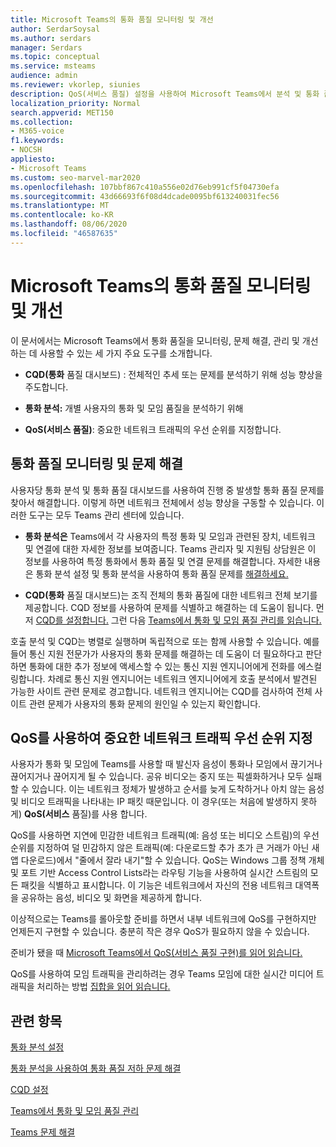 ```yaml
---
title: Microsoft Teams의 통화 품질 모니터링 및 개선
author: SerdarSoysal
ms.author: serdars
manager: Serdars
ms.topic: conceptual
ms.service: msteams
audience: admin
ms.reviewer: vkorlep, siunies
description: QoS(서비스 품질) 설정을 사용하여 Microsoft Teams에서 분석 및 통화 품질 대시보드를 호출합니다.
localization_priority: Normal
search.appverid: MET150
ms.collection:
- M365-voice
f1.keywords:
- NOCSH
appliesto:
- Microsoft Teams
ms.custom: seo-marvel-mar2020
ms.openlocfilehash: 107bbf867c410a556e02d76eb991cf5f04730efa
ms.sourcegitcommit: 43d66693f6f08d4dcade0095bf613240031fec56
ms.translationtype: MT
ms.contentlocale: ko-KR
ms.lasthandoff: 08/06/2020
ms.locfileid: "46587635"
---
```

# <a name="monitor-and-improve-call-quality-for-microsoft-teams"></a>Microsoft Teams의 통화 품질 모니터링 및 개선

이 문서에서는 Microsoft Teams에서 통화 품질을 모니터링, 문제 해결, 관리 및 개선하는 데 사용할 수 있는 세 가지 주요 도구를 소개합니다. 

- **CQD(통화** 품질 대시보드) : 전체적인 추세 또는 문제를 분석하기 위해 성능 향상을 주도합니다.

- **통화 분석:** 개별 사용자의 통화 및 모임 품질을 분석하기 위해

- **QoS(서비스 품질)**: 중요한 네트워크 트래픽의 우선 순위를 지정합니다.



## <a name="monitor-and-troubleshoot-call-quality"></a>통화 품질 모니터링 및 문제 해결
사용자당 통화 분석  및 통화  품질 대시보드를 사용하여 진행 중 발생할 통화 품질 문제를 찾아서 해결합니다. 이렇게 하면 네트워크 전체에서 성능 향상을 구동할 수 있습니다. 이러한 도구는 모두 Teams 관리 센터에 있습니다.

 - **통화 분석은** Teams에서 각 사용자의 특정 통화 및  모임과 관련된 장치, 네트워크 및 연결에 대한 자세한 정보를 보여줍니다. Teams 관리자 및 지원팀 상담원은 이 정보를 사용하여 특정 통화에서 통화 품질 및 연결 문제를 해결합니다. 자세한 내용은 통화 [](set-up-call-analytics.md) 분석 설정 및 통화 분석을 사용하여 통화 품질 문제를 [해결하세요.](use-call-analytics-to-troubleshoot-poor-call-quality.md)
 
 - **CQD(통화** 품질 대시보드)는 조직 전체의 통화 품질에 대한 네트워크 전체 보기를 제공합니다.  CQD 정보를 사용하여 문제를 식별하고 해결하는 데 도움이 됩니다. 먼저 [CQD를 설정합니다.](turning-on-and-using-call-quality-dashboard.md) 그런 다음 [Teams에서 통화 및 모임 품질 관리를 읽습니다.](quality-of-experience-review-guide.md)

 호출 분석 및 CQD는 병렬로 실행하며 독립적으로 또는 함께 사용할 수 있습니다. 예를 들어 통신 지원 전문가가 사용자의 통화 문제를 해결하는 데 도움이 더 필요하다고 판단하면 통화에 대한 추가 정보에 액세스할 수 있는 통신 지원 엔지니어에게 전화를 에스컬링합니다. 차례로 통신 지원 엔지니어는 네트워크 엔지니어에게 호출 분석에서 발견된 가능한 사이트 관련 문제로 경고합니다. 네트워크 엔지니어는 CQD를 검사하여 전체 사이트 관련 문제가 사용자의 통화 문제의 원인일 수 있는지 확인합니다.


## <a name="prioritize-important-network-traffic-using-qos"></a>QoS를 사용하여 중요한 네트워크 트래픽 우선 순위 지정
사용자가 통화 및 모임에 Teams를 사용할 때 발신자 음성이 통화나 모임에서 끊기거나 끊어지거나 끊어지게 될 수 있습니다. 공유 비디오는 중지 또는 픽셀화하거나 모두 실패할 수 있습니다. 이는 네트워크 정체가 발생하고 순서를 늦게 도착하거나 아치 않는 음성 및 비디오 트래픽을 나타내는 IP 패킷 때문입니다. 이 경우(또는 처음에 발생하지 못하게) **QoS(서비스** 품질)를 사용 합니다. 

QoS를 사용하면 지연에 민감한 네트워크 트래픽(예: 음성 또는 비디오 스트림)의 우선 순위를 지정하여 덜 민감하지 않은 트래픽(예: 다운로드할 추가 초가 큰 거래가 아닌 새 앱 다운로드)에서 "줄에서 잘라 내기"할 수 있습니다. QoS는 Windows 그룹 정책 개체 및 포트 기반 Access Control Lists라는 라우팅 기능을 사용하여 실시간 스트림의 모든 패킷을 식별하고 표시합니다. 이 기능은 네트워크에서 자신의 전용 네트워크 대역폭을 공유하는 음성, 비디오 및 화면을 제공하게 합니다.

이상적으로는 Teams를 롤아웃할 준비를 하면서 내부 네트워크에 QoS를 구현하지만 언제든지 구현할 수 있습니다. 충분히 작은 경우 QoS가 필요하지 않을 수 있습니다.

준비가 됐을 때 [Microsoft Teams에서 QoS(서비스 품질 구현)를 읽어 읽습니다.](QoS-in-Teams.md)

QoS를 사용하여 모임 트래픽을 관리하려는 경우 Teams 모임에 대한 실시간 미디어 트래픽을 처리하는 방법 [집합을 읽어 읽습니다.](meeting-settings-in-teams.md#set-how-you-want-to-handle-real-time-media-traffic-for-teams-meetings)


## <a name="related-topics"></a>관련 항목

[통화 분석 설정](set-up-call-analytics.md)

[통화 분석을 사용하여 통화 품질 저하 문제 해결](use-call-analytics-to-troubleshoot-poor-call-quality.md)

[CQD 설정](turning-on-and-using-call-quality-dashboard.md)

[Teams에서 통화 및 모임 품질 관리](quality-of-experience-review-guide.md)

[Teams 문제 해결](https://docs.microsoft.com/MicrosoftTeams/troubleshoot/teams)


